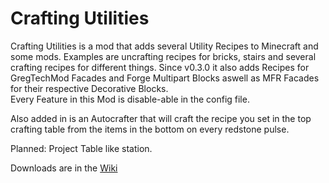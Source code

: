 Crafting Utilities
========


Crafting Utilities is a mod that adds several Utility Recipes to Minecraft and some mods.
Examples are uncrafting recipes for bricks, stairs and several crafting recipes for different things.
Since v0.3.0 it also adds Recipes for GregTechMod Facades and Forge Multipart Blocks aswell as MFR Facades for their respective Decorative Blocks.  
Every Feature in this Mod is disable-able in the config file.

Also added in is an Autocrafter that will craft the recipe you set in the top crafting table from the items in the bottom on every redstone pulse.

Planned: Project Table like station.

Downloads are in the [Wiki](https://github.com/Keridos/CraftingUtilities/wiki)
